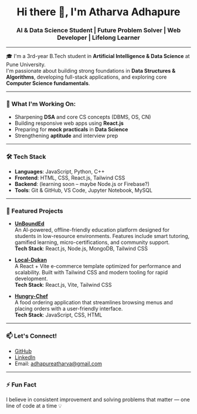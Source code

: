 <h1 align="center">Hi there 👋, I'm Atharva Adhapure</h1>
<h3 align="center">AI & Data Science Student | Future Problem Solver | Web Developer | Lifelong Learner</h3>

---

🎓 I'm a 3rd-year B.Tech student in **Artificial Intelligence & Data Science** at Pune University.  
I'm passionate about building strong foundations in **Data Structures & Algorithms**, developing full-stack applications, and exploring core **Computer Science fundamentals**.

---

### 🚀 What I'm Working On:
- Sharpening **DSA** and core CS concepts (DBMS, OS, CN)
- Building responsive web apps using **React.js**
- Preparing for **mock practicals** in **Data Science**
- Strengthening **aptitude** and interview prep

---

### 🛠️ Tech Stack
- **Languages**: JavaScript, Python, C++
- **Frontend**: HTML, CSS, React.js, Tailwind CSS
- **Backend**: (learning soon – maybe Node.js or Firebase?)
- **Tools**: Git & GitHub, VS Code, Jupyter Notebook, MySQL

---

### 📌 Featured Projects

- **[UnBoundEd](https://github.com/atharva-adhapure/UnBoundEd)**  
  An AI-powered, offline-friendly education platform designed for students in low-resource environments. Features include smart tutoring, gamified learning, micro-certifications, and community support.  
  **Tech Stack**: React.js, Node.js, MongoDB, Tailwind CSS

- **[Local-Dukan](https://github.com/atharva-adhapure/Local-Dukan)**  
  A React + Vite e-commerce template optimized for performance and scalability. Built with Tailwind CSS and modern tooling for rapid development.  
  **Tech Stack**: React.js, Vite, Tailwind CSS

- **[Hungry-Chef](https://github.com/atharva-adhapure/Hungry-Chef)**  
  A food ordering application that streamlines browsing menus and placing orders with a user-friendly interface.  
  **Tech Stack**: JavaScript, CSS, HTML

---

### 📫 Let's Connect!
- [GitHub](https://github.com/atharva-adhapure)
- [LinkedIn](https://www.linkedin.com/in/atharvaadhapure) 
- Email: adhapureatharva@gmail.com

---

### ⚡ Fun Fact
I believe in consistent improvement and solving problems that matter — one line of code at a time 💡
